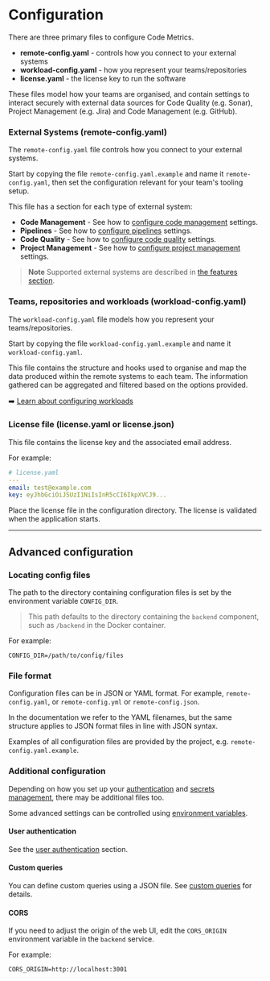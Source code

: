 # Configuration

There are three primary files to configure Code Metrics.

-   **remote-config.yaml** - controls how you connect to your external systems
-   **workload-config.yaml** - how you represent your teams/repositories
-   **license.yaml** - the license key to run the software

These files model how your teams are organised, and contain settings to interact securely with external data sources for Code Quality (e.g. Sonar), Project Management (e.g. Jira) and Code Management (e.g. GitHub).

### External Systems (remote-config.yaml)

The `remote-config.yaml` file controls how you connect to your external systems.

Start by copying the file `remote-config.yaml.example` and name it `remote-config.yaml`, then set the configuration relevant for your team's tooling setup.

This file has a section for each type of external system:

-   **Code Management** - See how to [configure code management](./config_code_management.md) settings.
-   **Pipelines** - See how to [configure pipelines](./config_pipelines.md) settings.
-   **Code Quality** - See how to [configure code quality](./config_code_quality.md) settings.
-   **Project Management** - See how to [configure project management](./config_project_management.md) settings.

> **Note**
> Supported external systems are described in [the features section](./features.md).

### Teams, repositories and workloads (workload-config.yaml)

The `workload-config.yaml` file models how you represent your teams/repositories.

Start by copying the file `workload-config.yaml.example` and name it `workload-config.yaml`.

This file contains the structure and hooks used to organise and map the data produced within the remote systems to each team. The information gathered can be aggregated and filtered based on the options provided.

➡️ [Learn about configuring workloads](./config_workloads.md)

### License file (license.yaml or license.json)

This file contains the license key and the associated email address.

For example:

```yaml
# license.yaml
---
email: test@example.com
key: eyJhbGciOiJSUzI1NiIsInR5cCI6IkpXVCJ9...
```

Place the license file in the configuration directory. The license is validated when the application starts.

---

## Advanced configuration

### Locating config files

The path to the directory containing configuration files is set by the environment variable `CONFIG_DIR`.

> This path defaults to the directory containing the `backend` component, such as `/backend` in the Docker container.

For example:

```
CONFIG_DIR=/path/to/config/files
```

### File format

Configuration files can be in JSON or YAML format. For example, `remote-config.yaml`, or `remote-config.yml` or `remote-config.json`.

In the documentation we refer to the YAML filenames, but the same structure applies to JSON format files in line with JSON syntax.

Examples of all configuration files are provided by the project, e.g. `remote-config.yaml.example`.

### Additional configuration

Depending on how you set up your [authentication](./authentication.md) and [secrets management](./secret_management.md), there may be additional files too.

Some advanced settings can be controlled using [environment variables](./env_vars.md).

#### User authentication

See the [user authentication](./authentication.md) section.

#### Custom queries

You can define custom queries using a JSON file. See [custom queries](custom_queries.md) for details.

#### CORS

If you need to adjust the origin of the web UI, edit the `CORS_ORIGIN` environment variable in the `backend` service.

For example:

```
CORS_ORIGIN=http://localhost:3001
```
